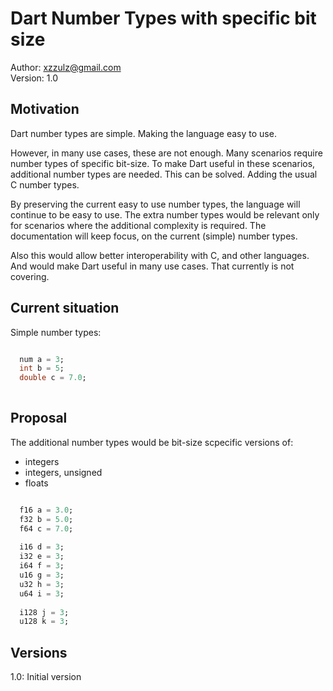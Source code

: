 
# Dart Number Types with specific bit size

Author: xzzulz@gmail.com<br>Version: 1.0

## Motivation

Dart number types are simple. Making the language easy to use. 

However, in many use cases, these are not enough. Many scenarios require number types of specific bit-size. To make Dart useful in these scenarios, additional number types are needed. This can be solved. Adding the usual C number types.

By preserving the current easy to use number types, the language will continue to be easy to use. The extra number types would be relevant only for scenarios where the additional complexity is required. The documentation will keep focus, on the current (simple) number types.

Also this would allow better interoperability with C, and other languages. And would make Dart useful in many use cases. That currently is not covering.

## Current situation

Simple number types:

```dart

  num a = 3;
  int b = 5;
  double c = 7.0;
  
```

## Proposal

The additional number types would be bit-size scpecific versions of: 

* integers
* integers, unsigned
* floats

```dart

  f16 a = 3.0;
  f32 b = 5.0;
  f64 c = 7.0;
 
  i16 d = 3;
  i32 e = 3;
  i64 f = 3;
  u16 g = 3;
  u32 h = 3;
  u64 i = 3;
  
  i128 j = 3;
  u128 k = 3;

```

## Versions

1.0: Initial version

